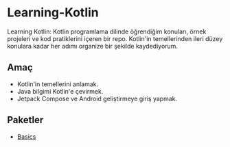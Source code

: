 # Learning-Kotlin
Learning Kotlin: Kotlin programlama dilinde öğrendiğim konuları, örnek projeleri ve kod pratiklerini içeren bir repo. Kotlin'in temellerinden ileri düzey konulara kadar her adımı organize bir şekilde kaydediyorum.

## Amaç
- Kotlin'in temellerini anlamak.
- Java bilgimi Kotlin'e çevirmek.
- Jetpack Compose ve Android geliştirmeye giriş yapmak.

## Paketler
- [Basics](app/src/main/java/basics)
